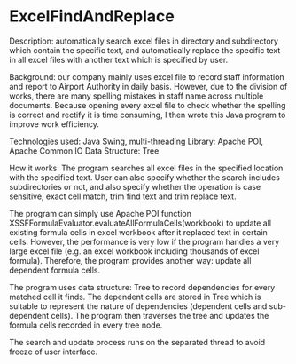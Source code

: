 # ExcelFindAndReplace

Description: automatically search excel files in directory and subdirectory which contain the specific text, and automatically replace the specific text in all excel files with another text which is specified by user.

Background: our company mainly uses excel file to record staff information and report to Airport Authority in daily basis. However, due to the division of works, there are many spelling mistakes in staff name across multiple documents. Because opening every excel file to check whether the spelling is correct and rectify it is time consuming, I then wrote this Java program to improve work efficiency.

Technologies used:
Java Swing, multi-threading
Library: Apache POI, Apache Common IO
Data Structure: Tree

How it works:
The program searches all excel files in the specified location with the specified text. User can also specify whether the search includes subdirectories or not, and also specify whether the operation is case sensitive, exact cell match, trim find text and trim replace text.

The program can simply use Apache POI function XSSFFormulaEvaluator.evaluateAllFormulaCells(workbook) to update all existing formula cells in excel workbook after it replaced text in certain cells. However, the performance is very low if the program handles a very large excel file (e.g. an excel workbook including thousands of excel formula). Therefore, the program provides another way: update all dependent formula cells.

The program uses data structure: Tree to record dependencies for every matched cell it finds. The dependent cells are stored in Tree which is suitable to represent the nature of dependencies (dependent cells and sub-dependent cells). The program then traverses the tree and updates the formula cells recorded in every tree node.

The search and update process runs on the separated thread to avoid freeze of user interface.
